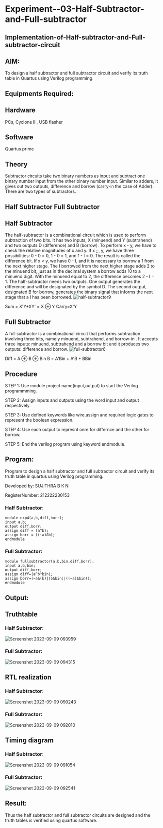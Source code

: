 # Experiment--03-Half-Subtractor-and-Full-subtractor
## Implementation-of-Half-subtractor-and-Full-subtractor-circuit
## AIM:
To design a half subtractor and full subtractor circuit and verify its truth table in Quartus using Verilog programming.

## Equipments Required:
## Hardware 
PCs, Cyclone II , USB flasher
## Software 
Quartus prime
## Theory
Subtractor circuits take two binary numbers as input and subtract one binary number input from the other binary number input. Similar to adders, it gives out two outputs, difference and borrow (carry-in the case of Adder). There are two types of subtractors.

## Half Subtractor Full Subtractor
## Half Subtractor
The half-subtractor is a combinational circuit which is used to perform subtraction of two bits. It has two inputs, X (minuend) and Y (subtrahend) and two outputs D (difference) and B (borrow). To perform x - y, we have to check the relative magnitudes of x and y. If x ;;, y, we have three possibilities: 0 - 0 = 0, 1 - 0 = 1, and 1 - I = 0. The result is called the difference bit. If x < y, we have 0 - I, and it is necessary to borrow a 1 from the next higher stage. The I borrowed from the next higher stage adds 2 to the minuend bit, just as in the decimal system a borrow adds 10 to a minuend digit. With the minuend equal to 2, the difference becomes 2 - I = 1. The half-subtractor needs two outputs. One output generates the difference and will be designated by the symbol D. The second output, designated B for borrow, generates the binary signal that informs the next stage that a I has been borrowed.
![half-subtractor9](https://user-images.githubusercontent.com/36288975/166112538-58c3bc7c-ee5d-4e6a-ac8d-8e8328efe27a.png)


Sum = X'Y+XY' = X ⊕ Y
Carry=X'Y

## Full Subtractor
A full subtractor is a combinational circuit that performs subtraction involving three bits, namely minuend, subtrahend, and borrow-in . It accepts three inputs: minuend, subtrahend and a borrow bit and it produces two outputs: difference and borrow. 
![full-subtractor6](https://user-images.githubusercontent.com/36288975/166112541-24c68359-3de8-4674-ae22-8272ffc385ed.png)


Diff = A ⊕ B ⊕ Bin B = A'Bin + A'B + BBin

## Procedure

STEP 1: Use module project name(input,output) to start the Verilog programmming.

STEP 2: Assign inputs and outputs using the word input and output respectively.

STEP 3: Use defined keywords like wire,assign and required logic gates to represent the boolean expression.

STEP 4: Use each output to represnt onre for differnce and the other for borrow.

STEP 5: End the verilog program using keyword endmodule.

## Program:

Program to design a half subtractor and full subtractor circuit and verify its truth table in quartus using Verilog programming.

Developed by: SUJITHRA B K N

RegisterNumber:  212222230153

### Half Subtractor:

```
module exp4(a,b,diff,borr);
input a,b;
output diff,borr;
assign diff = (a^b);
assign borr = ((~a)&b);
endmodule
```

### Full Subtractor:

```
module fullsubtractor(a,b,bin,diff,borr);
input a,b,bin;
output diff,borr;
assign diff=(a^b^bin);
assign borr=(~a&(b)|(b&bin)|((~a)&bin));
endmodule
```

## Output:

## Truthtable

### Half Subtractor:

![Screenshot 2023-09-09 093959](https://github.com/sujithrabkn/Experiment--03-Half-Subtractor-and-Full-subtractor/assets/119477857/4019897b-f35b-432a-91c2-fcc00129cc33)


### Full Subtractor:

![Screenshot 2023-09-09 094315](https://github.com/sujithrabkn/Experiment--03-Half-Subtractor-and-Full-subtractor/assets/119477857/e4dfc8b4-d27d-4ac3-807c-745b46d51346)

##  RTL realization

### Half Subtractor:

![Screenshot 2023-09-09 090243](https://github.com/sujithrabkn/Experiment--03-Half-Subtractor-and-Full-subtractor/assets/119477857/e044ab92-b89c-4899-8603-e54c264da946)

### Full Subtractor:

![Screenshot 2023-09-09 092010](https://github.com/sujithrabkn/Experiment--03-Half-Subtractor-and-Full-subtractor/assets/119477857/6bc51f4e-77cc-4c1e-9416-0fb1f098cca1)


## Timing diagram 

### Half Subtractor:

![Screenshot 2023-09-09 091054](https://github.com/sujithrabkn/Experiment--03-Half-Subtractor-and-Full-subtractor/assets/119477857/3967461a-b0b7-4ae4-8435-e8f63afb672b)


### Full Subtractor:

![Screenshot 2023-09-09 092541](https://github.com/sujithrabkn/Experiment--03-Half-Subtractor-and-Full-subtractor/assets/119477857/b0a4a510-5d54-43cc-94ea-fe8748967a79)


## Result:
Thus the half subtractor and full subtractor circuits are designed and the truth tables is verified using quartus software.
